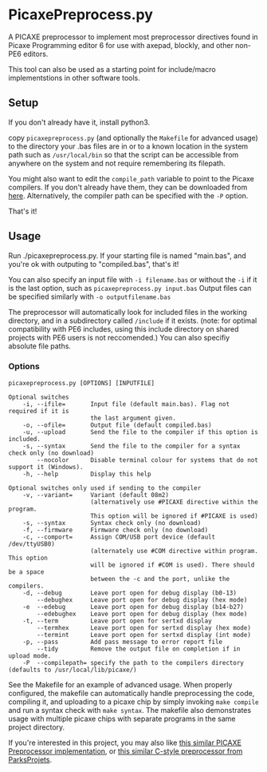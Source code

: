# PicaxePreprocess.py
A PICAXE preprocessor to implement most preprocessor directives found in Picaxe Programming editor 6 for use with axepad, blockly, and other non-PE6 editors.

This tool can also be used as a starting point for include/macro implementstions in other software tools.

## Setup
If you don't already have it, install python3.

copy `picaxepreprocess.py` (and optionally the `Makefile` for advanced usage) to the directory your .bas files are in or to a known location in the system path such as `/usr/local/bin` so that the script can be accessible from anywhere on the system and not require remembering its filepath.

You might also want to edit the `compile_path` variable to point to the Picaxe compilers. If
you don't already have them, they can be downloaded from [here](https://picaxe.com/software/drivers/picaxe-compilers/). Alternatively, the compiler path can be specified with the `-P` option.

That's it!

## Usage
Run ./picaxepreprocess.py.
If your starting file is named "main.bas", and you're ok with outputing to "compiled.bas", that's it!

You can also specify an input file with `-i filename.bas` or without the `-i` if it is the last option, such as `picaxepreprocess.py input.bas`
Output files can be specified similarly with `-o outputfilename.bas`

The preprocessor will automatically look for included files in the working directory, and in a subdirectory called `/include` if it exists. (note: for optimal compatibility with PE6 includes, using this include directory on shared projects with PE6 users is not reccomended.) You can also specifiy absolute file paths.

### Options
```
picaxepreprocess.py [OPTIONS] [INPUTFILE]

Optional switches
    -i, --ifile=       Input file (default main.bas). Flag not required if it is
                       the last argument given.
    -o, --ofile=       Output file (default compiled.bas)
    -u, --upload       Send the file to the compiler if this option is included.
    -s, --syntax       Send the file to the compiler for a syntax check only (no download)
        --nocolor      Disable terminal colour for systems that do not support it (Windows).
    -h, --help         Display this help

Optional switches only used if sending to the compiler
    -v, --variant=     Variant (default 08m2)
                       (alternatively use #PICAXE directive within the program.
                       This option will be ignored if #PICAXE is used)
    -s, --syntax       Syntax check only (no download)
    -f, --firmware     Firmware check only (no download)
    -c, --comport=     Assign COM/USB port device (default /dev/ttyUSB0)
                       (alternately use #COM directive within program. This option
                       will be ignored if #COM is used). There should be a space
                       between the -c and the port, unlike the compilers.
    -d, --debug        Leave port open for debug display (b0-13)
        --debughex     Leave port open for debug display (hex mode)
    -e  --edebug       Leave port open for debug display (b14-b27)
        --edebughex    Leave port open for debug display (hex mode)
    -t, --term         Leave port open for sertxd display
        --termhex      Leave port open for sertxd display (hex mode)
        --termint      Leave port open for sertxd display (int mode)
    -p, --pass         Add pass message to error report file
        --tidy         Remove the output file on completion if in upload mode.
    -P  --compilepath= specify the path to the compilers directory (defaults to /usr/local/lib/picaxe/)
```

See the Makefile for an example of advanced usage. When properly configured, the makefile can automatically handle preprocessing the code, compiling it, and uploading to a picaxe chip by simply invoking `make compile` and run a syntax check with `make syntax`. The makefile also demonstrates usage with multiple picaxe chips with separate programs in the same project directory.

If you're interested in this project, you may also like [this similar PICAXE Preprocessor implementation](https://github.com/jgOhYeah/PICAXE-Libraries-Extras), or  [this similar C-style preprocessor from ParksProjets](https://github.com/ParksProjets/C-Preprocessor).

